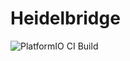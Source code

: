 # Heidelbridge
![PlatformIO CI Build](https://github.com/BorisBrock/Heidelbridge/actions/workflows/build.yml/badge.svg)